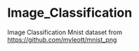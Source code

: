 # Image_Classification
Image Classification
Mnist dataset from https://github.com/myleott/mnist_png
